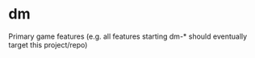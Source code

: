 # dm
Primary game features (e.g. all features starting dm-* should eventually target this project/repo)
